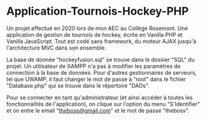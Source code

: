 # Application-Tournois-Hockey-PHP
 Un projet effectué en 2020 lors de mon AEC au Collège Rosemont. Une application de gestion de tournois de hockey, écrite en Vanilla PHP et Vanilla JavaScript. Tout est codé sans framework, du moteur AJAX jusqu'à l'architecture MVC dans son ensemble.
 
La base de donnée "hockeyfusion.sql" se trouve dans le dossier "SQL" du projet. Un utilisateur de XAMPP n'a pas à modifier les paramètres de connection à la base de données. Pour d'autres gestionnaires de serveurs, tel que UWAMP, il faut changer le mot de passe à "root" dans le fichier "Database.php" qui se trouve dans le répertoire "DAOs".

Pour se connecter en tant qu'administrateur (et ainsi accéder à toutes les fonctionnalités de l'application), on clique sur l'option du menu "S'Identifier" et on entre le email "theboss@gmail.com" et le mot de passe "theboss". 

